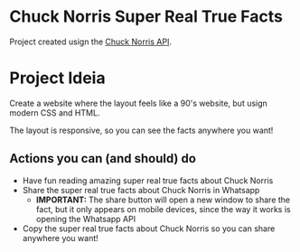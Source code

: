# Chuck Norris Super Real True Facts

Project created usign the [Chuck Norris API](https://api.chucknorris.io/).

# Project Ideia

Create a website where the layout feels like a 90's website, but usign modern CSS and HTML. 

The layout is responsive, so you can see the facts anywhere you want!

## Actions you can (and should) do

- Have fun reading amazing super real true facts about Chuck Norris
- Share the super real true facts about Chuck Norris in Whatsapp
  - **IMPORTANT:** The share button will open a new window to share the fact, but it only appears on mobile devices, since the way it works is opening the Whatsapp API
- Copy the super real true facts about Chuck Norris so you can share anywhere you want!
